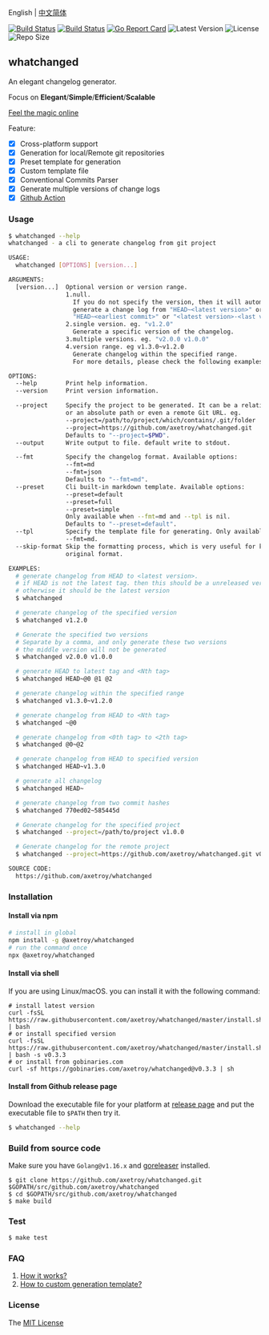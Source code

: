 English | [中文简体](README_zh-CN.md)

[![Build Status](https://github.com/axetroy/whatchanged/workflows/ci/badge.svg)](https://github.com/axetroy/whatchanged/actions)
[![Build Status](https://github.com/axetroy/whatchanged/workflows/playground/badge.svg)](https://github.com/axetroy/whatchanged/actions)
[![Go Report Card](https://goreportcard.com/badge/github.com/axetroy/whatchanged)](https://goreportcard.com/report/github.com/axetroy/whatchanged)
![Latest Version](https://img.shields.io/github/v/release/axetroy/whatchanged.svg)
![License](https://img.shields.io/github/license/axetroy/whatchanged.svg)
![Repo Size](https://img.shields.io/github/repo-size/axetroy/whatchanged.svg)

## whatchanged

An elegant changelog generator.

Focus on **Elegant**/**Simple**/**Efficient**/**Scalable**

[Feel the magic online](https://axetroy.github.io/whatchanged/)

Feature:

- [x] Cross-platform support
- [x] Generation for local/Remote git repositories
- [x] Preset template for generation
- [x] Custom template file
- [x] Conventional Commits Parser
- [x] Generate multiple versions of change logs
- [x] [Github Action](https://github.com/axetroy/setup-whatchanged)

### Usage

```bash
$ whatchanged --help
whatchanged - a cli to generate changelog from git project

USAGE:
  whatchanged [OPTIONS] [version...]

ARGUMENTS:
  [version...]  Optional version or version range.
                1.null.
                  If you do not specify the version, then it will automatically
                  generate a change log from "HEAD~<latest version>" or
                  "HEAD~<earliest commit>" or "<latest version>-<last version>"
                2.single version. eg. "v1.2.0"
                  Generate a specific version of the changelog.
                3.multiple versions. eg. "v2.0.0 v1.0.0"
                4.version range. eg v1.3.0~v1.2.0
                  Generate changelog within the specified range.
                  For more details, please check the following examples.

OPTIONS:
  --help        Print help information.
  --version     Print version information.

  --project     Specify the project to be generated. It can be a relative path.
                or an absolute path or even a remote Git URL. eg.
                --project=/path/to/project/which/contains/.git/folder
                --project=https://github.com/axetroy/whatchanged.git
                Defaults to "--project=$PWD".
  --output      Write output to file. default write to stdout.

  --fmt         Specify the changelog format. Available options:
                --fmt=md
                --fmt=json
                Defaults to "--fmt=md".
  --preset      Cli built-in markdown template. Available options:
                --preset=default
                --preset=full
                --preset=simple
                Only available when --fmt=md and --tpl is nil.
                Defaults to "--preset=default".
  --tpl         Specify the template file for generating. Only available when
                --fmt=md.
  --skip-format Skip the formatting process, which is very useful for keeping the
                original format.

EXAMPLES:
  # generate changelog from HEAD to <latest version>.
  # if HEAD is not the latest tag. then this should be a unreleased version
  # otherwise it should be the latest version
  $ whatchanged

  # generate changelog of the specified version
  $ whatchanged v1.2.0

  # Generate the specified two versions
  # Separate by a comma, and only generate these two versions
  # the middle version will not be generated
  $ whatchanged v2.0.0 v1.0.0

  # generate HEAD to latest tag and <Nth tag>
  $ whatchanged HEAD~@0 @1 @2

  # generate changelog within the specified range
  $ whatchanged v1.3.0~v1.2.0

  # generate changelog from HEAD to <Nth tag>
  $ whatchanged ~@0

  # generate changelog from <0th tag> to <2th tag>
  $ whatchanged @0~@2

  # generate changelog from HEAD to specified version
  $ whatchanged HEAD~v1.3.0

  # generate all changelog
  $ whatchanged HEAD~

  # generate changelog from two commit hashes
  $ whatchanged 770ed02~585445d

  # Generate changelog for the specified project
  $ whatchanged --project=/path/to/project v1.0.0

  # Generate changelog for the remote project
  $ whatchanged --project=https://github.com/axetroy/whatchanged.git v0.1.0

SOURCE CODE:
  https://github.com/axetroy/whatchanged
```

### Installation

#### Install via npm

```bash
# install in global
npm install -g @axetroy/whatchanged
# run the command once
npx @axetroy/whatchanged
```

#### Install via shell

If you are using Linux/macOS. you can install it with the following command:

```shell
# install latest version
curl -fsSL https://raw.githubusercontent.com/axetroy/whatchanged/master/install.sh | bash
# or install specified version
curl -fsSL https://raw.githubusercontent.com/axetroy/whatchanged/master/install.sh | bash -s v0.3.3
# or install from gobinaries.com
curl -sf https://gobinaries.com/axetroy/whatchanged@v0.3.3 | sh
```

#### Install from Github release page

Download the executable file for your platform at [release page](https://github.com/axetroy/whatchanged/releases) and put the executable file to `$PATH` then try it.

```bash
$ whatchanged --help
```

### Build from source code

Make sure you have `Golang@v1.16.x` and [goreleaser](https://github.com/goreleaser/goreleaser) installed.

```shell
$ git clone https://github.com/axetroy/whatchanged.git $GOPATH/src/github.com/axetroy/whatchanged
$ cd $GOPATH/src/github.com/axetroy/whatchanged
$ make build
```

### Test

```bash
$ make test
```

### FAQ

1. [How it works?](HOW_IT_WORKS.md)
2. [How to custom generation template?](CUSTOM_TEMPLATE.md)

### License

The [MIT License](LICENSE)
